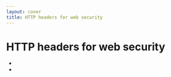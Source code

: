 ```yaml
---
layout: cover
title: HTTP headers for web security
---
```

<h1>HTTP <span class="color:accent">headers</span> for web <span class="color:accent">security</span></h1>

- <Anchor href="https://http-response-headers-for-web-security.vercel.app/" text="http-response-headers-for-web-security.vercel.app" alt="Vercel deployment that hosts the presentation http-response-headers-for-web-security" />
- <Anchor href="https://github.com/jackdbd/http-response-headers-for-web-security/" text="jackdbd/http-response-headers-for-web-security" alt="GitHub repo for the presentation http-response-headers-for-web-security" />
